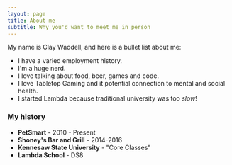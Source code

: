 ```yaml
---
layout: page
title: About me
subtitle: Why you'd want to meet me in person
---
```


My name is Clay Waddell, and here is a bullet list about me:

- I have a varied employment history.
- I'm a huge nerd.
- I love talking about food, beer, games and code.
- I love Tabletop Gaming and it potential connection to mental and social health.
- I started Lambda because traditional university was too _slow_!


### My history
 - **PetSmart** - 2010 - Present
 - **Shoney's Bar and Grill** - 2014-2016
 - **Kennesaw State University** - "Core Classes"
 - **Lambda School** - DS8

